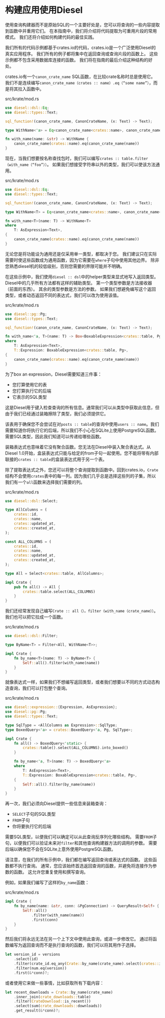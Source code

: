 # 构建应用使用Diesel

使用查询构建器而不是原始SQL的一个主要好处是，您可以将查询的一些内容提取到函数中并重用它们。 在本指南中，我们将介绍将代码提取为可重用片段的常用模式。 我们还将介绍如何构建代码的最佳实践。

我们所有的代码示例都基于crates.io的代码，crates.io是一个广泛使用Diesel的真实应用程序。 我们所有的例子都将集中在返回查询或查询片段的函数上。 这些示例都不包含采用数据库连接的函数。 我们将在指南的最后介绍这种结构的好处。

crates.io有一个`canon_crate_name` SQL函数，在比较crate名称时总是使用它。 我们不是连续编写`canon_crate_name（crates :: name）.eq（“some name”）`，而是将其拉入函数中。

src/krate/mod.rs

```rust
use diesel::dsl::Eq;
use diesel::types::Text;

sql_function!(canon_crate_name, CanonCrateName, (x: Text) -> Text);

type WithName<'a> = Eq<canon_crate_name<crates::name>, canon_crate_name<&'a str>>;

fn with_name(name: &str) -> WithName {
    canon_crate_name(crates::name).eq(canon_crate_name(name))
}
```

现在，当我们想要按名称查找包时，我们可以编写`crates :: table.filter（with_name（“foo”））`。 如果我们想接受字符串以外的类型，我们可以使该方法通用。

src/krate/mod.rs

```rust
use diesel::dsl::Eq;
use diesel::types::Text;

sql_function!(canon_crate_name, CanonCrateName, (x: Text) -> Text);

type WithName<T> = Eq<canon_crate_name<crates::name>, canon_crate_name<T>>;

fn with_name<T>(name: T) -> WithName<T>
where
    T: AsExpression<Text>,
{
    canon_crate_name(crates::name).eq(canon_crate_name(name))
}
```

无论您是将功能设为通用还是仅采用单一类型，都取决于您。 我们建议只在实际需要时使这些函数成为通用函数，因为它需要在`where`子句中使用其他边界。 除非您熟悉diesel机的较低级别，否则您需要的界限可能并不明确。

在这些示例中，我们使用`diesel :: dsl`中的helper类型来显式地写入返回类型。 Diesel中的几乎所有方法都有这样的辅助类型。 第一个类型参数是方法接收器（前面的东西）。 其余的类型参数是方法的参数。 如果我们想避免编写这个返回类型，或者动态返回不同的表达式，我们可以改为使用该值。

src/krate/mod.rs

```rust
use diesel::pg::Pg;
use diesel::types::Text;

sql_function!(canon_crate_name, CanonCrateName, (x: Text) -> Text);

fn with_name<'a, T>(name: T) -> Box<BoxableExpression<crates::table, Pg, SqlType = Bool> + 'a>
where
    T: AsExpression<Text>,
    T::Expression: BoxableExpression<crates::table, Pg>,
{
    canon_crate_name(crates::name).eq(canon_crate_name(name))
}
```

为了box an expression，Diesel需要知道三件事：

* 您打算使用它的表
* 您打算执行它的后端
* 它表示的SQL类型
  
这是Diesel用于键入检查查询的所有信息。通常我们可以从类型中获取此信息，但由于我们已经通过装箱擦除了类型，我们必须提供它。

该表用于确保您不会尝试在对`posts :: table`的查询中使用`users :: name`。我们需要知道你将执行它的后端，所以我们不小心在SQLite上使用PostgreSQL函数。需要SQL类型，因此我们知道可以传递给哪些函数。

装箱表达式也意味着它没有聚合函数。您无法在Diesel中装入聚合表达式。从Diesel 1.0开始，盒装表达式只能与给定的from子句一起使用。您不能将带有内部联接的`crates :: table`的盒装表达式用于另一个表。

除了提取表达式之外，您还可以将整个查询提取到函数中。回到crates.io，`Crate`结构不会使用`crates`表中的每一列。因为我们几乎总是选择这些列的子集，所以我们有一个`all`函数来选择我们需要的列。

src/krate/mod.rs

```rust
use diesel::dsl::Select;

type AllColumns = (
    crates::id,
    crates::name,
    crates::updated_at,
    crates::created_at,
);

const ALL_COLUMNS = (
    crates::id,
    crates::name,
    crates::updated_at,
    crates::created_at,
);

type All = Select<crates::table, AllColumns>;

impl Crate {
    pub fn all() -> All {
        crates::table.select(ALL_COLUMNS)
    }
}
```

我们还经常发现自己编写`Crate :: all（）。filter（with_name（crate_name））`。 我们也可以把它拉成一个函数。

src/krate/mod.rs

```rust
use diesel::dsl::Filter;

type ByName<T> = Filter<All, WithName<T>>;

impl Crate {
    fn by_name<T>(name: T) -> ByName<T> {
        Self::all().filter(with_name(name))
    }
}
```

就像表达式一样，如果我们不想编写返回类型，或者我们想要以不同的方式动态构造查询，我们可以打包整个查询。

src/krate/mod.rs

```rust
use diesel::expression::{Expression, AsExpression};
use diesel::pg::Pg;
use diesel::types::Text;

type SqlType = <AllColumns as Expression>::SqlType;
type BoxedQuery<'a> = crates::BoxedQuery<'a, Pg, SqlType>;

impl Crate {
    fn all() -> BoxedQuery<'static> {
        crates::table().select(ALL_COLUMNS).into_boxed()
    }

    fn by_name<'a, T>(name: T) -> BoxedQuery<'a>
    where
        T: AsExpression<Text>,
        T::Expression: BoxableExpression<crates::table, Pg>,
    {
        Self::all().filter(by_name(name))
    }
}
```

再一次，我们必须向Diesel提供一些信息来装箱查询：

* `SELECT`子句的SQL类型
* `FROM`子句
* 你将要执行它的后端
  
需要SQL类型，以便我们可以确定可以从此查询反序列化哪些结构。 需要`FROM`子句，以便我们可以验证未来对`filter`和其他查询构建器方法的调用的参数。 需要后端以确保您不会在SQLite上意外使用PostgreSQL函数。

请注意，在我们的所有示例中，我们都在编写返回查询或表达式的函数。 这些函数都不执行查询。 通常，您应该始终首选返回查询的函数，并避免将连接作为参数的函数。 这允许您重复使用和撰写查询。

例如，如果我们编写了这样的`by_name`函数：

src/krate/mod.rs

```rust
impl Crate {
    fn by_name(name: &str, conn: &PgConnection) -> QueryResult<Self> {
        Self::all()
            .filter(with_name(name))
            .first(conn)
    }
}
```

然后我们将永远无法在另一个上下文中使用此查询，或进一步修改它。 通过将函数编写为返回查询而不是执行查询的函数，我们可以将其用作子选择。

```rust
let version_id = versions
    .select(id)
    .filter(crate_id.eq_any(Crate::by_name(crate_name).select(crates::id)))
    .filter(num.eq(version))
    .first(&*conn)?;
```

或者使用它来做一些事情，比如获取所有下载内容：

```rust
let recent_downloads = Crate::by_name(crate_name)
    .inner_join(crate_downloads::table)
    .filter(CrateDownload::is_recent())
    .select(sum(crate_downloads::downloads))
    .get_result(&*conn)?;
```
